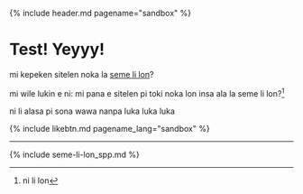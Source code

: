 {% include header.md pagename="sandbox" %}

# Test! Yeyyy!

<span class="spp">mi kepeken sitelen noka la <a name="seme-li-lon-mama"></a>[seme li lon](#seme-li-lon)?</span>

[^ni-li-seme]: <span class="spp">ni li lon</span>

<span class="spp">mi wile lukin e ni: mi pana e sitelen pi toki noka lon insa ala la seme li lon?</span>[^2]

[^2]: <span class="spp">ni li lon</span>

<span class="spp">ni li alasa pi sona wawa nanpa luka luka luka</span>

{% include likebtn.md pagename_lang="sandbox" %}

----

{% include seme-li-lon_spp.md %}
